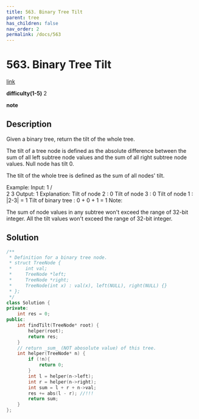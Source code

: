 ```yaml
---
title: 563. Binary Tree Tilt
parent: tree
has_children: false
nav_order: 2
permalink: /docs/563
---
```

# 563. Binary Tree Tilt
[link](https://leetcode.com/problems/binary-tree-tilt/)

**difficulty(1-5)**
2

**note**

## Description
Given a binary tree, return the tilt of the whole tree.

The tilt of a tree node is defined as the absolute difference between the sum of all left subtree node values and the sum of all right subtree node values. Null node has tilt 0.

The tilt of the whole tree is defined as the sum of all nodes' tilt.

Example:
Input: 
         1
       /   \
      2     3
Output: 1
Explanation: 
Tilt of node 2 : 0
Tilt of node 3 : 0
Tilt of node 1 : |2-3| = 1
Tilt of binary tree : 0 + 0 + 1 = 1
Note:

The sum of node values in any subtree won't exceed the range of 32-bit integer.
All the tilt values won't exceed the range of 32-bit integer.

## Solution
```c++
/**
 * Definition for a binary tree node.
 * struct TreeNode {
 *     int val;
 *     TreeNode *left;
 *     TreeNode *right;
 *     TreeNode(int x) : val(x), left(NULL), right(NULL) {}
 * };
 */
class Solution {
private:
    int res = 0;
public:
    int findTilt(TreeNode* root) {
        helper(root);
        return res;
    }
    // return _sum_ (NOT abosolute value) of this tree.
    int helper(TreeNode* n) {
        if (!n){
            return 0;
        }
        int l = helper(n->left);
        int r = helper(n->right);
        int sum = l + r + n->val;
        res += abs(l - r); //!!!
        return sum;
    }
};
```